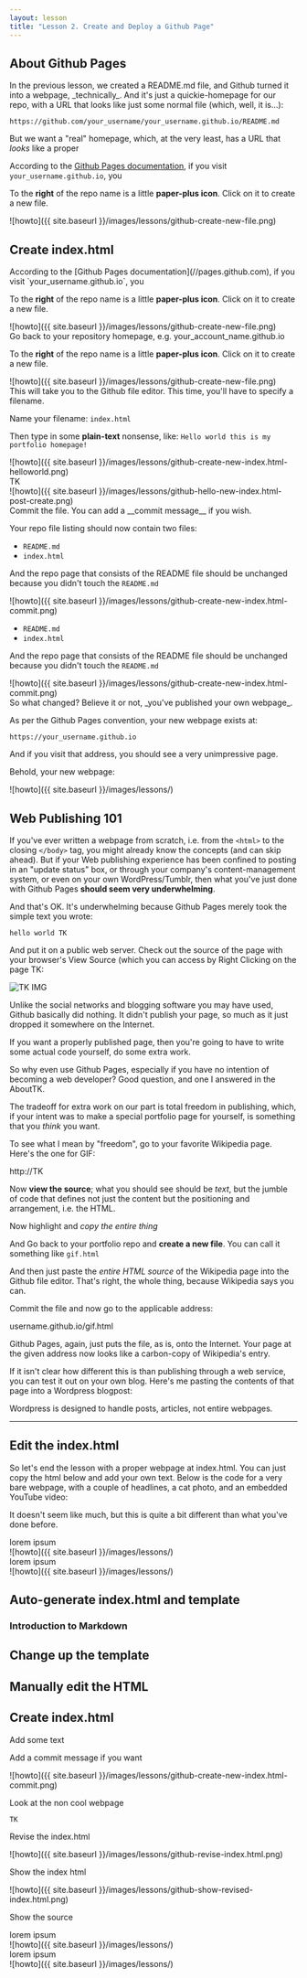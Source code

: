 ```yaml
---
layout: lesson
title: "Lesson 2. Create and Deploy a Github Page"
---
```



## About Github Pages

<section class="row">
<div class="col-sm-6">
In the previous lesson, we created a README.md file, and Github turned it into a webpage, _technically_. And it's just a quickie-homepage for our repo, with a URL that looks like just some normal file (which, well, it is...):

`https://github.com/your_username/your_username.github.io/README.md`


But we want a "real" homepage, which, at the very least, has a URL that _looks_ like a proper


According to the [Github Pages documentation](//pages.github.com), if you
visit `your_username.github.io`, you

To the __right__ of the repo name is a little __paper-plus icon__. Click on it to create a new file.
</div>
<div class="col-sm-6">
![howto]({{ site.baseurl }}/images/lessons/github-create-new-file.png)
</div>
</section>



## Create index.html

<section class="row">
<div class="col-sm-6">
According to the [Github Pages documentation](//pages.github.com), if you
visit `your_username.github.io`, you

To the __right__ of the repo name is a little __paper-plus icon__. Click on it to create a new file.
</div>
<div class="col-sm-6">
![howto]({{ site.baseurl }}/images/lessons/github-create-new-file.png)
</div>
</section>


<section class="row">
<div class="col-sm-6">
Go back to your repository homepage, e.g. your_account_name.github.io

To the __right__ of the repo name is a little __paper-plus icon__. Click on it to create a new file.
</div>
<div class="col-sm-6">
![howto]({{ site.baseurl }}/images/lessons/github-create-new-file.png)
</div>
</section>


<section class="row">
<div class="col-sm-6">
This will take you to the Github file editor. This time, you'll have to specify a filename.

Name your filename: `index.html`

Then type in some __plain-text__ nonsense, like: `Hello world this is my portfolio homepage!`
</div>
<div class="col-sm-6">
![howto]({{ site.baseurl }}/images/lessons/github-create-new-index.html-helloworld.png)
</div>
</section>


<section class="row">
<div class="col-sm-6">
TK
</div>
<div class="col-sm-6">
![howto]({{ site.baseurl }}/images/lessons/github-hello-new-index.html-post-create.png)
</div>
</section>





<section class="row">
<div class="col-sm-6">
Commit the file. You can add a __commit message__ if you wish.

Your repo file listing should now contain two files:

- `README.md`
- `index.html`

And the repo page that consists of the README file should be unchanged because you didn't touch the `README.md`
</div>
<div class="col-sm-6">
![howto]({{ site.baseurl }}/images/lessons/github-create-new-index.html-commit.png)
</div>
</section>


<section class="row">
<div class="col-sm-6">

- `README.md`
- `index.html`

And the repo page that consists of the README file should be unchanged because you didn't touch the `README.md`
</div>
<div class="col-sm-6">
![howto]({{ site.baseurl }}/images/lessons/github-create-new-index.html-commit.png)
</div>
</section>






<section class="row">
<div class="col-sm-6">
So what changed? Believe it or not, _you've published your own webpage_.

As per the Github Pages convention, your new webpage exists at: 

`https://your_username.github.io`

And if you visit that address, you should see a very unimpressive page.
</div>
<div class="col-sm-6">

Behold, your new webpage:

![howto]({{ site.baseurl }}/images/lessons/)
</div>
</section>



## Web Publishing 101

If you've ever written a webpage from scratch, i.e. from the `<html>` to the closing `</body>` tag, you might already know the concepts (and can skip ahead). But if your Web publishing experience has been confined to posting in an "update status" box, or through your company's content-management system, or even on your own WordPress/Tumblr, then what you've just done with Github Pages __should seem very underwhelming__.

And that's OK. It's underwhelming because Github Pages merely took the simple text you wrote:

    hello world TK

And put it on a public web server. Check out the source of the page with your browser's View Source (which you can access by Right Clicking on the page TK:

![TK IMG](TKIMG)

Unlike the social networks and blogging software you may have used, Github basically did nothing. It didn't publish your page, so much as it just dropped it somewhere on the Internet.

If you want a properly published page, then you're going to have to write some actual code yourself, do some extra work.

So why even use Github Pages, especially if you have no intention of becoming a web developer? Good question, and one I answered in the AboutTK.

The tradeoff for extra work on our part is total freedom in publishing, which, if your intent was to make a special portfolio page for yourself, is something that you _think_ you want.

To see what I mean by "freedom", go to your favorite Wikipedia page. Here's the one for GIF:

http://TK


Now __view the source__; what you should see should be _text_, but the jumble of code that defines not just the content but the positioning and arrangement, i.e. the HTML.

Now highlight and _copy the entire thing_

And Go back to your portfolio repo and __create a new file__. You can call it something like `gif.html`

And then just paste the _entire HTML source_ of the Wikipedia page into the Github file editor. That's right, the whole thing, because Wikipedia says you can.

Commit the file and now go to the applicable address:

username.github.io/gif.html

Github Pages, again, just puts the file, as is, onto the Internet. Your page at the given address now looks like a carbon-copy of Wikipedia's entry.


If it isn't clear how different this is than publishing through a web service, you can test it out on your own blog. Here's me pasting the contents of that page into a Wordpress blogpost:


Wordpress is designed to handle posts, articles, not entire webpages.



------------



## Edit the index.html

So let's end the lesson with a proper webpage at index.html. You can just copy the html below and add your own text. Below is the code for a very bare webpage, with a couple of headlines, a cat photo, and an embedded YouTube video:


















It doesn't seem like much, but this is quite a bit different than what you've done before.

<section class="row">
<div class="col-sm-6">
lorem ipsum
</div>
<div class="col-sm-6">
![howto]({{ site.baseurl }}/images/lessons/)
</div>
</section>





<section class="row">
<div class="col-sm-6">
lorem ipsum
</div>
<div class="col-sm-6">
![howto]({{ site.baseurl }}/images/lessons/)
</div>
</section>








## Auto-generate index.html and template


### Introduction to Markdown



## Change up the template



## Manually edit the HTML



## Create index.html




Add some text



Add a commit message if you want

![howto]({{ site.baseurl }}/images/lessons/github-create-new-index.html-commit.png)


Look at the non cool webpage 

    TK



Revise the index.html

![howto]({{ site.baseurl }}/images/lessons/github-revise-index.html.png)


Show the index html

![howto]({{ site.baseurl }}/images/lessons/github-show-revised-index.html.png)



Show the source








<section class="row">
<div class="col-sm-6">
lorem ipsum
</div>
<div class="col-sm-6">
![howto]({{ site.baseurl }}/images/lessons/)
</div>
</section>



<section class="row">
<div class="col-sm-6">
lorem ipsum
</div>
<div class="col-sm-6">
![howto]({{ site.baseurl }}/images/lessons/)
</div>
</section>

